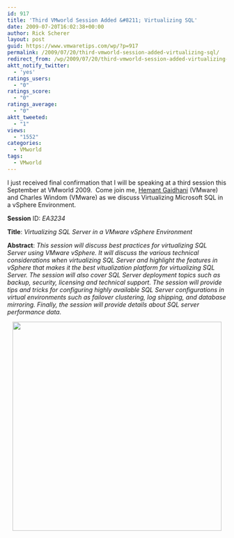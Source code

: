 ```yaml
---
id: 917
title: 'Third VMworld Session Added &#8211; Virtualizing SQL'
date: 2009-07-20T16:02:38+00:00
author: Rick Scherer
layout: post
guid: https://www.vmwaretips.com/wp/?p=917
permalink: /2009/07/20/third-vmworld-session-added-virtualizing-sql/
redirect_from: /wp/2009/07/20/third-vmworld-session-added-virtualizing-sql/
aktt_notify_twitter:
  - 'yes'
ratings_users:
  - "0"
ratings_score:
  - "0"
ratings_average:
  - "0"
aktt_tweeted:
  - "1"
views:
  - "1552"
categories:
  - VMworld
tags:
  - VMworld
---
```

I just received final confirmation that I will be speaking at a third session this September at VMworld 2009.  Come join me, <a href="http://communities.vmware.com/blogs/hemantgaidhani" target="_blank">Hemant Gaidhani</a> (VMware) and Charles Windom (VMware) as we discuss Virtualizing Microsoft SQL in a vSphere Environment.

**Session** ID: _EA3234_
  
**Title**: _Virtualizing SQL Server in a VMware vSphere Environment_
  
**Abstract**: _This session will discuss best practices for virtualizing SQL Server using VMware vSphere. It will discuss the various technical considerations when virtualizing SQL Server and highlight the features in vSphere that makes it the best vitualization platform for virtualizing SQL Server. The session will also cover SQL Server deployment topics such as backup, security, licensing and technical support. The session will provide tips and tricks for configuring highly available SQL Server configurations in virtual environments such as failover clustering, log shipping, and database mirroring. Finally, the session will provide details about SQL server performance data._

<p style="text-align: center;">
  <a href="http://www.vmworld.com/registration.jspa" target="_blank"><img class="aligncenter" style="border: 0pt none;" src="http://www.vmworld.com/images/vmw09/hero_vmworld2009.gif" alt="" width="480" /></a>
</p>